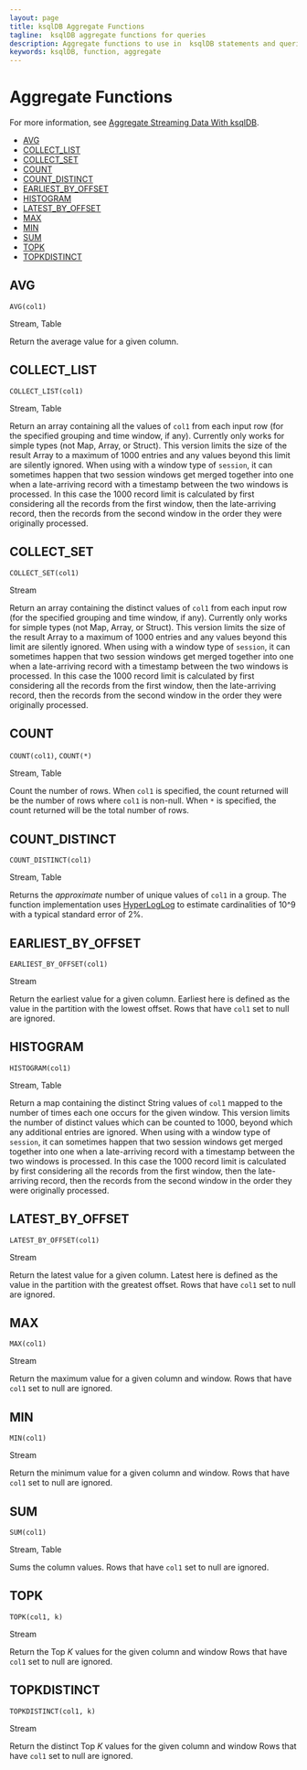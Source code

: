 ```yaml
---
layout: page
title: ksqlDB Aggregate Functions
tagline:  ksqlDB aggregate functions for queries
description: Aggregate functions to use in  ksqlDB statements and queries
keywords: ksqlDB, function, aggregate
---
```


Aggregate Functions
===================

For more information, see
[Aggregate Streaming Data With ksqlDB](../aggregate-streaming-data.md).

  - [AVG](#average)
  - [COLLECT_LIST](#collect_list)
  - [COLLECT_SET](#collect_set)
  - [COUNT](#count)
  - [COUNT_DISTINCT](#count_distinct)
  - [EARLIEST_BY_OFFSET](#earliest_by_offset)
  - [HISTOGRAM](#histogram)
  - [LATEST_BY_OFFSET](#latest_by_offset)
  - [MAX](#max)
  - [MIN](#min)
  - [SUM](#sum)
  - [TOPK](#topk)
  - [TOPKDISTINCT](#topkdistinct)

AVG
---

`AVG(col1)`

Stream, Table

Return the average value for a given column.

COLLECT_LIST
------------

`COLLECT_LIST(col1)`

Stream, Table

Return an array containing all the values of `col1` from each
input row (for the specified grouping and time window, if any).
Currently only works for simple types (not Map, Array, or Struct).
This version limits the size of the result Array to a maximum of
1000 entries and any values beyond this limit are silently ignored.
When using with a window type of `session`, it can sometimes
happen that two session windows get merged together into one when a
late-arriving record with a timestamp between the two windows is
processed. In this case the 1000 record limit is calculated by
first considering all the records from the first window, then the
late-arriving record, then the records from the second window in
the order they were originally processed.


COLLECT_SET
-----------

`COLLECT_SET(col1)`

Stream

Return an array containing the distinct values of `col1` from
each input row (for the specified grouping and time window, if any).
Currently only works for simple types (not Map, Array, or Struct).
This version limits the size of the result Array to a maximum of
1000 entries and any values beyond this limit are silently ignored.
When using with a window type of `session`, it can sometimes
happen that two session windows get merged together into one when a
late-arriving record with a timestamp between the two windows is
processed. In this case the 1000 record limit is calculated by
first considering all the records from the first window, then the
late-arriving record, then the records from the second window in
the order they were originally processed.


COUNT
-----

`COUNT(col1)`, 
`COUNT(*)`     

Stream, Table

Count the number of rows. When `col1` is specified, the count
returned will be the number of rows where `col1` is non-null.
When `*` is specified, the count returned will be the total
number of rows.

COUNT_DISTINCT
--------------

`COUNT_DISTINCT(col1)`

Stream, Table

Returns the _approximate_ number of unique values of `col1` in a group.
The function implementation uses [HyperLogLog](https://en.wikipedia.org/wiki/HyperLogLog)
to estimate cardinalities of 10^9 with a typical standard error of 2%.

EARLIEST_BY_OFFSET
------------------

`EARLIEST_BY_OFFSET(col1)`

Stream

Return the earliest value for a given column. Earliest here is defined as the value in the partition
with the lowest offset. Rows that have `col1` set to null are ignored.


HISTOGRAM
---------

`HISTOGRAM(col1)`

Stream, Table

Return a map containing the distinct String values of `col1`
mapped to the number of times each one occurs for the given window.
This version limits the number of distinct values which can be
counted to 1000, beyond which any additional entries are ignored.
When using with a window type of `session`, it can sometimes
happen that two session windows get merged together into one when a
late-arriving record with a timestamp between the two windows is
processed. In this case the 1000 record limit is calculated by
first considering all the records from the first window, then the
late-arriving record, then the records from the second window in
the order they were originally processed.

LATEST_BY_OFFSET
----------------

`LATEST_BY_OFFSET(col1)`

Stream

Return the latest value for a given column. Latest here is defined as the value in the partition
with the greatest offset. Rows that have `col1` set to null are ignored.

MAX
---

`MAX(col1)`

Stream

Return the maximum value for a given column and window.
Rows that have `col1` set to null are ignored.

MIN
---

`MIN(col1)`

Stream

Return the minimum value for a given column and window.
Rows that have `col1` set to null are ignored.

SUM
---

`SUM(col1)`

Stream, Table

Sums the column values.
Rows that have `col1` set to null are ignored.

TOPK
----

`TOPK(col1, k)`

Stream

Return the Top *K* values for the given column and window
Rows that have `col1` set to null are ignored.

TOPKDISTINCT
------------

`TOPKDISTINCT(col1, k)`

Stream

Return the distinct Top *K* values for the given column and window
Rows that have `col1` set to null are ignored.

